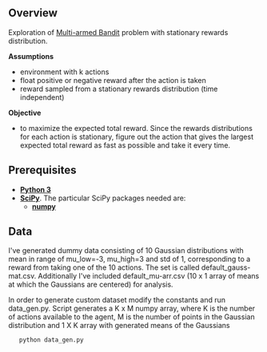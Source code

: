 ## Overview
Exploration of [Multi-armed Bandit](https://en.wikipedia.org/wiki/Multi-armed_bandit)
 problem with stationary rewards distribution.

**Assumptions**
 - environment with k actions
 - float positive or negative reward after the action is taken
 - reward sampled from a stationary rewards distribution (time independent)


**Objective**
  - to maximize the expected total reward. Since the rewards distributions for each action
    is stationary, figure out the action that gives the largest expected total reward as fast
    as possible and take it every time.

## Prerequisites
- **[Python 3](https://www.python.org/downloads/)**
- **[SciPy](https://www.scipy.org)**. The particular SciPy packages needed are:
    - **[numpy](http://www.numpy.org)**

## Data
I've generated dummy data consisting of 10 Gaussian distributions with mean
in range of mu_low=-3, mu_high=3 and std of 1, corresponding to a reward from
taking one of the 10 actions. The set is called default_gauss-mat.csv.
Additionally I've included default_mu-arr.csv (10 x 1 array of means
at which the Gaussians are centered) for analysis.

In order to generate custom dataset modify the constants and run data_gen.py.
Script generates a K x M numpy array, where K is the number of actions available
to the agent, M is the number of points in the Gaussian distribution and 1 X K array
with generated means of the Gaussians

       python data_gen.py


<!--
# Demo
![test demo](test.gif)
-->
